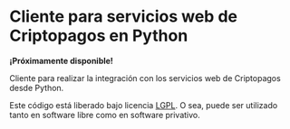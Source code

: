 Cliente para servicios web de Criptopagos en Python
===================================================

**¡Próximamente disponible!**

Cliente para realizar la integración con los servicios web de Criptopagos desde Python.

Este código está liberado bajo licencia [LGPL](http://www.gnu.org/licenses/lgpl-3.0.en.html).
O sea, puede ser utilizado tanto en software libre como en software privativo.
